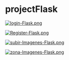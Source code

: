 # projectFlask


[![login-Flask.png](https://i.postimg.cc/28rG2Hdt/login-Flask.png)](https://postimg.cc/V5ZXNWV9)


[![Register-Flask.png](https://i.postimg.cc/W3pp9c33/Register-Flask.png)](https://postimg.cc/QBPrtPcG)


[![subir-Imagenes-Flask.png](https://i.postimg.cc/Y0hrHNQB/subir-Imagenes-Flask.png)](https://postimg.cc/CnpTCqvc)


[![zona-Imagenes-Flask.png](https://i.postimg.cc/90KWF4BR/zona-Imagenes-Flask.png)](https://postimg.cc/kRNrTgzq)
